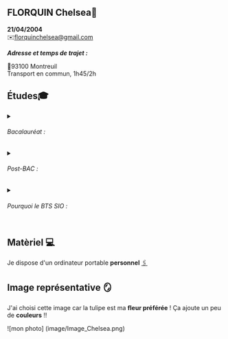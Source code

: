 ## FLORQUIN Chelsea🌷


**21/04/2004**   
✉️florquinchelsea@gmail.com

***Adresse et temps de trajet :***

📍93100 Montreuil    
Transport en commun, 1h45/2h 

## Études🎓

<details><summary> <h6> Bacalauréat :</h6> </summary>

BAC Général Maths, physique-chimie,SVT    
Lycée Jean Jaures     
Montreuil, 2022

</details>

<details><summary> <h6> Post-BAC : </h6> </summary>

Première année de licence en psychologie    
Paris 8, 2022.2023

</details>

<details><summary><h6> Pourquoi le BTS SIO : </h6></summary>

J'ai choisi le BTS SIO, car l'informatique est un domaine qui m'interessait de loin, je me suis alors dit, pourquoi pas essayer !

</details>

## Matèriel 💻
Je dispose d'un ordinateur portable **personnel** 
[🖇️](https://www.darty.com/nav/achat/informatique/ordinateur_portable-portable/portable/acer_a515-57_i7_16_1.html)

## Image représentative 🪞

J'ai choisi cette image car la tulipe est ma **fleur préférée** ! Ça ajoute un peu de **couleurs** !!

![mon photo] (image/Image_Chelsea.png) 

